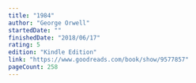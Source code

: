 ```yaml
---
title: "1984"
author: "George Orwell"
startedDate: ""
finishedDate: "2018/06/17"
rating: 5
edition: "Kindle Edition"
link: "https://www.goodreads.com/book/show/9577857"
pageCount: 258
---
```



